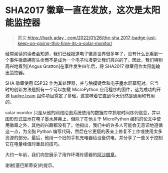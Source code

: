 # SHA2017 徽章一直在发放，这次是太阳能监控器

> 原文:[https://hack aday . com/2022/01/26/the-sha 2017-badge-just-keep-on-giving-this-time-its-a-solar-monitor/](https://hackaday.com/2022/01/26/the-sha2017-badge-just-keeps-on-giving-this-time-its-a-solar-monitor/)

经常阅读的读者会知道，我们已经报道电子徽章世界很多年了，没有什么比看到一个事件徽章拥有生命而不是成为一个电子垃圾更让我们高兴的了。因此，我们特别高兴地看到[Angus Gratton]在事件发生四年后，将 SHA2017 徽章用作太阳能输出监控器。

SHA 徽章使用 ESP32 作为其处理器，并与触摸键盘和电子墨水屏幕配对。它当时的创新方法是拥有一个可以加载 MicroPython 应用程序的固件，这为成功的开源 [badge.team](http://badge.team/) 固件项目奠定了基础，这意味着它直到今天仍然是通用和有用的。

solar monitor 只是从他的网络绘图系统使用的数据库中抓取时间序列信息，并以图形形式显示在电子墨水屏幕上，但除了在他关于 MicroPython 编码的论文中使用徽章之外，其他的兴趣都没有了。他指出，我们中的许多人可能会无意识地遵循这一点，为全脂 Python 编写代码，然后在它更瘦的表亲上修复不工作或使用太多资源的部分。最后，他用一个旧的手机充电器给设备供电，并分享了一些关于控制它在电量峰值时重启的技巧。

大约一年前，我们向您展示了用作环境传感器的[阿沙徽章](https://hackaday.com/2021/02/04/a-four-year-old-event-badge-makes-an-environmental-sensor/)。

谢谢[塞巴斯蒂安]的提示。